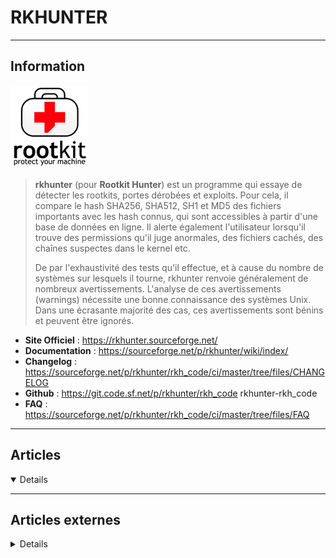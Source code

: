 # RKHUNTER
----

## <i class="fa-solid fa-hashtag"></i> Information

![Logo](../../_media/apps/rkhunter/rkhunter_logo.gif ':size=250 :no-zoom')


> <i class="fa-solid fa-quote-left"></i> **rkhunter** (pour **Rootkit Hunter**) est un programme qui essaye de détecter les rootkits, portes dérobées et exploits. Pour cela, il compare le hash SHA256, SHA512, SH1 et MD5 des fichiers importants avec les hash connus, qui sont accessibles à partir d'une base de données en ligne. Il alerte également l'utilisateur lorsqu'il trouve des permissions qu'il juge anormales, des fichiers cachés, des chaînes suspectes dans le kernel etc.
>
> De par l'exhaustivité des tests qu'il effectue, et à cause du nombre de systèmes sur lesquels il tourne, rkhunter renvoie généralement de nombreux avertissements. L'analyse de ces avertissements (warnings) nécessite une bonne connaissance des systèmes Unix. Dans une écrasante majorité des cas, ces avertissements sont bénins et peuvent être ignorés. <i class="fa-solid fa-quote-left fa-rotate-180"></i>


- <i class="fa-solid fa-globe"></i> **Site Officiel** : https://rkhunter.sourceforge.net/
- <i class="fa-solid fa-book"></i> **Documentation** : https://sourceforge.net/p/rkhunter/wiki/index/
- <i class="fa-solid fa-file-circle-question"></i> **Changelog** : https://sourceforge.net/p/rkhunter/rkh_code/ci/master/tree/files/CHANGELOG
- <i class="fa-brands fa-github"></i> **Github** : https://git.code.sf.net/p/rkhunter/rkh_code rkhunter-rkh_code
- <i class="far fa-question-circle"></i> **FAQ** : https://sourceforge.net/p/rkhunter/rkh_code/ci/master/tree/files/FAQ


---

## <i class="fa-regular fa-newspaper"></i> Articles

<details open>

</details>

---

## <i class="fa-solid fa-glasses"></i> Articles externes

<details>

- [How to Find Rootkits with RKhunter](https://linuxhint.com/how-to-find-rootkits-with-rkhunter/)
- [rkhunter – detection de rootkit sur linux debian](https://homepages.lcc-toulouse.fr/colombet/rkhunter-detection-de-rootkit-sur-linux-debian/)
- [Rkhunter : Un détecteur de Rootkit indispensable sous Linux](https://www.geeek.org/rkhunter-detection-rootkit-linux-227.html)
- [Rkhunter : Un détecteur de Rootkit indispensable sous Linux](https://www.geeek.org/rkhunter-detection-rootkit-linux-227/)
- [RkHunter 1.4.6, Bug lors de la mise à jour](https://hedilenoir.com/index.php/2018/10/27/rkhunter-1-4-6-bug-lors-de-la-mise-a-jour/)
- [Rkhunter](https://doc.ubuntu-fr.org/rkhunter)
- [Rootkit hunter](https://docs.rockylinux.org/fr/guides/web/apache_hardened_webserver/rkhunter/)
- [Sécurisez vos systèmes Linux avec RKhunter](https://www.it-connect.fr/securisez-vos-systemes-linux-avec-rkhunter/)

</details>